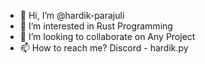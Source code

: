 - 👋 Hi, I’m @hardik-parajuli
- 👀 I’m interested in Rust Programming
- 💞️ I’m looking to collaborate on Any Project
- 📫 How to reach me? Discord - hardik.py

<!---
hardik-parajuli/hardik-parajuli is a ✨ special ✨ repository because its `README.md` (this file) appears on your GitHub profile.
You can click the Preview link to take a look at your changes.
--->
